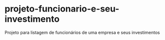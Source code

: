 # projeto-funcionario-e-seu-investimento
Projeto para listagem de funcionários de uma empresa e seus investimentos
